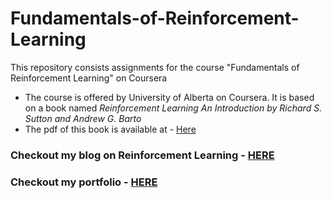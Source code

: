 # Fundamentals-of-Reinforcement-Learning
This repository consists assignments for the course "Fundamentals of Reinforcement Learning" on Coursera

* The course is offered by University of Alberta on Coursera. It is based on a book named *Reinforcement Learning An Introduction by Richard S. Sutton and Andrew G. Barto*
* The pdf of this book is available at - [Here](https://d3c33hcgiwev3.cloudfront.net/Ph9QFZnEEemRfw7JJ0OZYA_808e8e7d9a544e1eb31ad11069d45dc4_RLbook2018.pdf?Expires=1591401600&Signature=YlkfuxPHVdk2reeQvaxWZhJkL0PnLIu6JKC81Qhc1uiVF~oszIsegUDjjl-Me-G6wX3UyI-azTs2NAx6oou5VlwyjpFc0pLzpe0s1Dt-frJZCJCstM2xc7a6VJMeaxJ9as2CRmfF7Z9VCfg9i-1Q-ewwwhNSE6QubFHhTn1~n5w_&Key-Pair-Id=APKAJLTNE6QMUY6HBC5A)

### Checkout my blog on Reinforcement Learning - [HERE](https://chandbud.blogspot.com/)
### Checkout my portfolio - [HERE](https://chandbud.me/)
